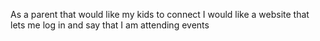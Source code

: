 As a parent that would like my kids to connect
I would like a website that lets me log in and say that I am attending events


